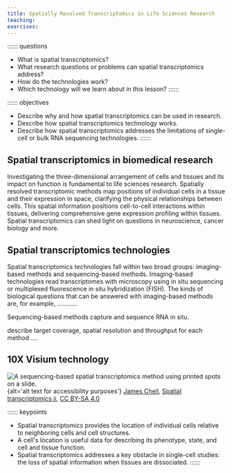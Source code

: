 ```yaml
---
title: Spatially Resolved Transcriptomics in Life Sciences Research
teaching:
exercises:
---
```


:::::: questions
 - What is spatial transcriptomics? 
 - What research questions or problems can spatial transcriptomics address?
 - How do the technologies work?
 - Which technology will we learn about in this lesson?
::::::

:::::: objectives
 - Describe why and how spatial transcriptomics can be used in research.
 - Describe how spatial transcriptomics technology works. 
 - Describe how spatial transcriptomics addresses the limitations of single-cell or bulk RNA sequencing technologies. 
::::::

## Spatial transcriptomics in biomedical research
Investigating the three-dimensional arrangement of cells and tissues and its 
impact on function is fundamental to life sciences research. Spatially resolved 
transcriptomic methods map positions of individual cells in a tissue and their 
expression in space, clarifying the physical relationships between cells. This
spatial information positions cell-to-cell interactions within tissues, 
delivering comprehensive gene expression profiling within tissues. Spatial 
transcriptomics can shed light on questions in neuroscience, cancer biology and 
more.  

## Spatial transcriptomics technologies
Spatial transcriptomics technologies fall within two broad groups: imaging-based
methods and sequencing-based methods. 
Imaging-based technologies read transcriptomes with microscopy using in situ 
sequencing or multiplexed fluorescence in situ hybridization (FISH).
The kinds of biological questions that can be answered with imaging-based 
methods are, for example, ............

Sequencing-based methods capture and sequence RNA in situ.


describe target coverage, spatial resolution and throughput for each method ....

## 10X Visium technology

![A sequencing-based spatial transcriptomics method using printed spots on a slide. ](https://upload.wikimedia.org/wikipedia/commons/1/14/Spatial_transcriptomics_ii.png){alt='alt text for
accessibility purposes'}
<a href="https://commons.wikimedia.org/wiki/User:Jasquatch">James Chell</a>, <a href="https://commons.wikimedia.org/wiki/File:Spatial_transcriptomics_ii. png">Spatial transcriptomics ii</a>, <a href="https://creativecommons.org/licenses/by-sa/4.0/legalcode" rel="license">CC BY-SA 4.0</a>

:::::: keypoints
 - Spatial transcriptomics provides the location of individual cells relative to neighboring cells and cell structures.
 - A cell's location is useful data for describing its phenotype, state, and cell and tissue function.
 - Spatial transcriptomics addresses a key obstacle in single-cell studies: the loss of spatial information when tissues are dissociated.
::::::

